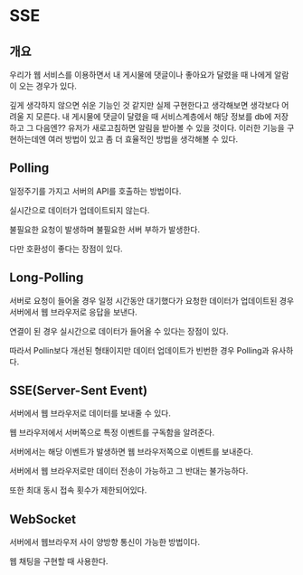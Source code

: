 # SSE

## 개요

우리가 웹 서비스를 이용하면서 내 게시물에 댓글이나 좋아요가 달렸을 때 나에게 알람이 오는 경우가 있다.

깊게 생각하지 않으면 쉬운 기능인 것 같지만 실제 구현한다고 생각해보면 생각보다 어려울 지 모른다. 내 게시물에 댓글이 달렸을 때 서비스계층에서 해당 정보를 db에 저장하고 그 다음엔?? 유저가 새로고침하면 알림을 받아볼 수 있을 것이다. 이러한 기능을 구현하는데엔 여러 방법이 있고 좀 더 효율적인 방법을 생각해볼 수 있다.

## Polling

일정주기를 가지고 서버의 API를 호출하는 방법이다.

실시간으로 데이터가 업데이트되지 않는다.

불필요한 요청이 발생하며 불필요한 서버 부하가 발생한다.

다만 호환성이 좋다는 장점이 있다.

## Long-Polling

서버로 요청이 들어올 경우 일정 시간동안 대기했다가 요청한 데이터가 업데이트된 경우 서버에서 웹 브라우저로 응답을 보낸다.

연결이 된 경우 실시간으로 데이터가 들어올 수 있다는 장점이 있다.

따라서 Pollin보다 개선된 형태이지만 데이터 업데이트가 빈번한 경우 Polling과 유사하다.

## SSE(Server-Sent Event)

서버에서 웹 브라우저로 데이터를 보내줄 수 있다.

웹 브라우저에서 서버쪽으로 특정 이벤트를 구독함을 알려준다.

서버에서는 해당 이벤트가 발생하면 웹 브라우저쪽으로 이벤트를 보내준다.

서버에서 웹 브라우저로만 데이터 전송이 가능하고 그 반대는 불가능하다.

또한 최대 동시 접속 횟수가 제한되어있다.

## WebSocket
서버에서 웹브라우저 사이 양방향 통신이 가능한 방법이다.

웹 채팅을 구현할 때 사용한다.
